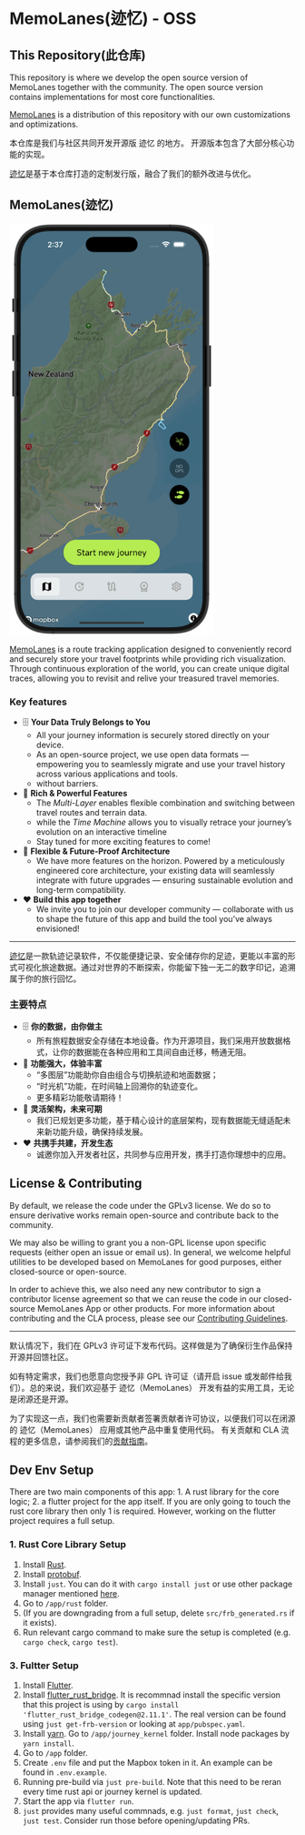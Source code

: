 # MemoLanes(迹忆) - OSS

## This Repository(此仓库)
This repository is where we develop the open source version of MemoLanes together with the community.
The open source version contains implementations for most core functionalities.

[MemoLanes](https://app.memolanes.com/) is a distribution of this repository with our own customizations and optimizations.  

本仓库是我们与社区共同开发开源版 迹忆 的地方。
开源版本包含了大部分核心功能的实现。

[迹忆](https://app.memolanes.com/)是基于本仓库打造的定制发行版，融合了我们的额外改进与优化。


## MemoLanes(迹忆)
<img src="./.github/app_screenshot.png" alt="App Screenshot" width="360">

[MemoLanes](https://app.memolanes.com/) is a route tracking application designed to conveniently record and securely store your travel footprints while providing rich visualization. Through continuous exploration of the world, you can create unique digital traces, allowing you to revisit and relive your treasured travel memories.

### Key features

- 🗄️ **Your Data Truly Belongs to You**
    - All your journey information is securely stored directly on your device. 
    - As an open-source project, we use open data formats — empowering you to seamlessly migrate and use your travel history across various applications and tools.
    - without barriers.
- 💪 **Rich & Powerful Features**
    - The *Multi-Layer* enables flexible combination and switching between travel routes and terrain data.
    - while the *Time Machine* allows you to visually retrace your journey’s evolution on an interactive timeline
    - Stay tuned for more exciting features to come!
- 🧩 **Flexible & Future-Proof Architecture**
    - We have more features on the horizon. Powered by a meticulously engineered core architecture, your existing data will seamlessly integrate with future upgrades — ensuring sustainable evolution and long-term compatibility.
- ❤️ **Build this app together**
    - We invite you to join our developer community — collaborate with us to shape the future of this app and build the tool you’ve always envisioned!

---

[迹忆](https://app.memolanes.com/)是一款轨迹记录软件，不仅能便捷记录、安全储存你的足迹，更能以丰富的形式可视化旅途数据。通过对世界的不断探索，你能留下独一无二的数字印记，追溯属于你的旅行回忆。

### 主要特点

- 🗄️ **你的数据，由你做主**
    - 所有旅程数据安全存储在本地设备。作为开源项目，我们采用开放数据格式，让你的数据能在各种应用和工具间自由迁移，畅通无阻。
- 💪 **功能强大，体验丰富**
    - “多图层”功能助你自由组合与切换航迹和地面数据；
    - “时光机”功能，在时间轴上回溯你的轨迹变化。
    - 更多精彩功能敬请期待！
- 🧩 **灵活架构，未来可期**
    - 我们已规划更多功能，基于精心设计的底层架构，现有数据能无缝适配未来新功能升级，确保持续发展。
- ❤️ **共携手共建，开发生态**
    - 诚邀你加入开发者社区，共同参与应用开发，携手打造你理想中的应用。

## License & Contributing

By default, we release the code under the GPLv3 license. We do so to ensure derivative works remain open-source and contribute back to the community. 

We may also be willing to grant you a non-GPL license upon specific requests (either open an issue or email us). In general, we welcome helpful utilities to be developed based on MemoLanes for good purposes, either closed-source or open-source. 

In order to achieve this, we also need any new contributor to sign a contributor license agreement so that we can reuse the code in our closed-source MemoLanes App or other products.
For more information about contributing and the CLA process, please see our [Contributing Guidelines](.github/CONTRIBUTING.md).

---

默认情况下，我们在 GPLv3 许可证下发布代码。这样做是为了确保衍生作品保持开源并回馈社区。

如有特定需求，我们也愿意向您授予非 GPL 许可证（请开启 issue 或发邮件给我们）。总的来说，我们欢迎基于 迹忆（MemoLanes） 开发有益的实用工具，无论是闭源还是开源。

为了实现这一点，我们也需要新贡献者签署贡献者许可协议，以便我们可以在闭源的 迹忆（MemoLanes） 应用或其他产品中重复使用代码。
有关贡献和 CLA 流程的更多信息，请参阅我们的[贡献指南](.github/CONTRIBUTING.md)。

## Dev Env Setup
There are two main components of this app: 1. A rust library for the core logic; 2. a flutter project for the app itself. If you are only going to touch the rust core library then only 1 is required. However, working on the flutter project requires a full setup.

### 1. Rust Core Library Setup
1. Install [Rust](https://www.rust-lang.org/tools/install).
2. Install [protobuf](https://grpc.io/docs/protoc-installation/).
3. Install `just`. You can do it with `cargo install just` or use other package manager mentioned [here](https://just.systems/man/en/packages.html).
4. Go to `/app/rust` folder.
5. (If you are downgrading from a full setup, delete `src/frb_generated.rs` if it exists).
6. Run relevant cargo command to make sure the setup is completed (e.g. `cargo check`, `cargo test`).

### 3. Fultter Setup
1. Install [Flutter](https://docs.flutter.dev/get-started/install).
2. Install [flutter_rust_bridge](https://cjycode.com/flutter_rust_bridge/quickstart). It is recommnad install the specific version that this project is using by `cargo install 'flutter_rust_bridge_codegen@2.11.1'`. The real version can be found using `just get-frb-version` or looking at `app/pubspec.yaml`.
3. Install [yarn](https://yarnpkg.com/getting-started/install). Go to `/app/journey_kernel` folder. Install node packages by `yarn install`.
4. Go to `/app` folder.
5. Create `.env` file and put the Mapbox token in it. An example can be found in `.env.example`.
6. Running pre-build via `just pre-build`. Note that this need to be reran every time rust api or journey kernel is updated.
7. Start the app via `flutter run`.
8. `just` provides many useful commnads, e.g. `just format`, `just check`, `just test`. Consider run those before opening/updating PRs.
